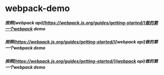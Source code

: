 # webpack-demo
##### 按照(webpack api)[https://webpack.js.org/guides/getting-started/]做的第一个webpack demo
##### 按照(https://webpack.js.org/guides/getting-started/)[webpack api]做的第一个webpack demo  
##### 按照[https://webpack.js.org/guides/getting-started/](webpack api)做的第一个webpack demo
